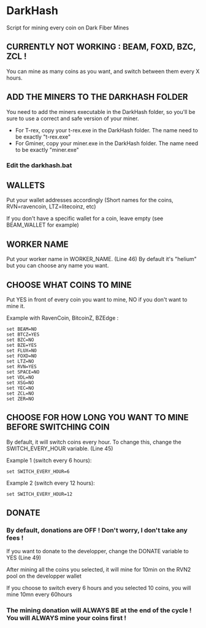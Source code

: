 # DarkHash
Script for mining every coin on Dark Fiber Mines

## CURRENTLY NOT WORKING : BEAM, FOXD, BZC, ZCL !

You can mine as many coins as you want, and switch between them every X hours.

## ADD THE MINERS TO THE DARKHASH FOLDER
You need to add the miners executable in the DarkHash folder, so you'll be sure to use a correct and safe version of your miner.
 - For T-rex, copy your t-rex.exe in the DarkHash folder. The name need to be exactly "t-rex.exe"
- For Gminer, copy your miner.exe in the DarkHash folder. The name need to be exactly "miner.exe"

### Edit the darkhash.bat

## WALLETS 
Put your wallet addresses accordingly (Short names for the coins, RVN=ravencoin, LTZ=litecoinz, etc)

If you don't have a specific wallet for a coin, leave empty (see BEAM_WALLET for example)


## WORKER NAME 
Put your worker name in WORKER_NAME. (Line 46)
By default it's "helium" but you can choose any name you want.


## CHOOSE WHAT COINS TO MINE
Put YES in front of every coin you want to mine, NO if you don't want to mine it.

Example with RavenCoin, BitcoinZ, BZEdge :
	
	set BEAM=NO
	set BTCZ=YES
	set BZC=NO
	set BZE=YES
	set FLUX=NO
	set FOXD=NO
	set LTZ=NO
	set RVN=YES
	set SPACE=NO
	set VDL=NO
	set XSG=NO
	set YEC=NO
	set ZCL=NO
	set ZER=NO


## CHOOSE FOR HOW LONG YOU WANT TO MINE BEFORE SWITCHING COIN

By default, it will switch coins every hour.
To change this, change the SWITCH_EVERY_HOUR variable. (Line 45)

Example 1 (switch every 6 hours):
	
	set SWITCH_EVERY_HOUR=6
	
Example 2 (switch every 12 hours):

	set SWITCH_EVERY_HOUR=12


## DONATE
### By default, donations are OFF ! Don't worry, I don't take any fees !
If you want to donate to the developper, change the DONATE variable to YES (Line 49)

After mining all the coins you selected, it will mine for 10min on the RVN2 pool on the developper wallet

If you choose to switch every 6 hours and you selected 10 coins, you will mine 10mn every 60hours
### The mining donation will ALWAYS BE at the end of the cycle ! You will ALWAYS mine your coins first !
